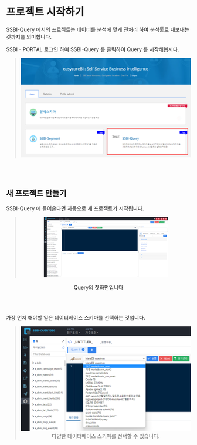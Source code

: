 
# 프로젝트 시작하기

SSBI-Query 에서의 프로젝트는 데이터를 분석에 맞게 전처리 하여 분석툴로 내보내는 것까지를 의미합니다.

SSBI - PORTAL 로그인 하여 SSBI-Query 를 클릭하여 Query 를 시작해봅시다.

> <center><img src="images/file1/image-20230130124804233.png" alt="image-20230130124804233" style="zoom: 50%;" /></center>

<br></br>

## 새 프로젝트 만들기

SSBI-Query 에 들어온다면 자동으로 새 프로젝트가 시작됩니다.

> <center><img src="images/file1/image-20230130130015561.png" alt="image-20230130130015561" style="zoom: 33%;" /></center>

<p align="center">Query의 첫화면입니다</p>

<br></br>

가장 먼저 해야할 일은 데이터베이스 스키마를 선택하는 것입니다.

> <img src="images/file1/image-20230130134247942.png" alt="image-20230130134247942" style="zoom:57%;" />
>
> <center>다양한 데이터베이스 스키마를 선택할 수 있습니다.</center>

